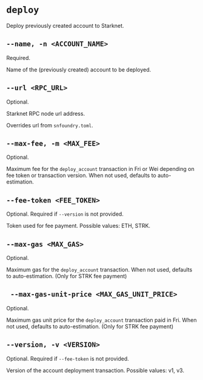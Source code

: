 # `deploy`
Deploy previously created account to Starknet.

## `--name, -n <ACCOUNT_NAME>`
Required.

Name of the (previously created) account to be deployed.

## `--url <RPC_URL>`
Optional.

Starknet RPC node url address.

Overrides url from `snfoundry.toml`.

## `--max-fee, -m <MAX_FEE>`
Optional.

Maximum fee for the `deploy_account` transaction in Fri or Wei depending on fee token or transaction version. When not used, defaults to auto-estimation.

## `--fee-token <FEE_TOKEN>`
Optional. Required if `--version` is not provided.

Token used for fee payment. Possible values: ETH, STRK.

## `--max-gas <MAX_GAS>`
Optional.

Maximum gas for the `deploy_account` transaction. When not used, defaults to auto-estimation. (Only for STRK fee payment)

## ` --max-gas-unit-price <MAX_GAS_UNIT_PRICE>`
Optional.

Maximum gas unit price for the `deploy_account` transaction paid in Fri. When not used, defaults to auto-estimation. (Only for STRK fee payment)

## `--version, -v <VERSION>`
Optional. Required if `--fee-token` is not provided.

Version of the account deployment transaction. Possible values: v1, v3.